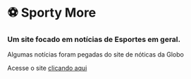 # ⚽ Sporty More

### Um site focado em notícias de Esportes em geral.

Algumas notícias foram pegadas do site de nóticas da Globo

Acesse o site [clicando aqui](https://beresdon.github.io/Sporty-More/index.html)
